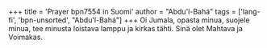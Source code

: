 +++
title = 'Prayer bpn7554 in Suomi'
author = "Abdu'l-Bahá"
tags = ['lang-fi', 'bpn-unsorted', "Abdu'l-Bahá"]
+++
Oi Jumala, opasta minua, suojele minua, tee minusta loistava lamppu ja kirkas tähti. Sinä olet Mahtava ja Voimakas.
